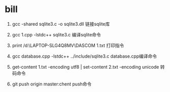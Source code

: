 # bill

1. gcc -shared sqlite3.c -o sqlite3.dll  链接sqlite库

2. gcc 1.cpp -lstdc++ sqlite3.c          编译sqlite命令

3. print /d:\\LAPTOP-SLG4Q8MV\DASCOM 1.txt 打印指令

4. gcc database.cpp -lstdc++ ../include/sqlite3.c   database.cpp编译命令

5. get-content 1.txt -encoding utf8 | set-content 2.txt -encoding unicode  转码命令

6. git push origin master:chent  push命令